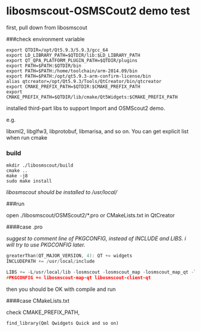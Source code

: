 # libosmscout-OSMSCout2 demo test

first, pull down from libosmscout

###check environment variable

```
export QTDIR=/opt/Qt5.9.3/5.9.3/gcc_64
export LD_LIBRARY_PATH=$QTDIR/lib:$LD_LIBRARY_PATH
export QT_QPA_PLATFORM_PLUGIN_PATH=$QTDIR/plugins
export PATH=$PATH:$QTDIR/bin
export PATH=$PATH:/home/toolchain/arm-2014.09/bin
export PATH=$PATH:/opt/qt5.9.3-arm-confirm-license/bin
alias qtcreator=/opt/Qt5.9.3/Tools/QtCreator/bin/qtcreator
export CMAKE_PREFIX_PATH=$QTDIR:$CMAKE_PREFIX_PATH
export CMAKE_PREFIX_PATH=$QTDIR/lib/cmake/Qt5Widgets:$CMAKE_PREFIX_PATH
```

installed third-part libs to support Import and OSMScout2 demo.

e.g.

libxml2, libglfw3, libprotobuf, libmarisa, and so on. You can get explicit list when run cmake

### build

```
mkdir ./libosmscout/build
cmake ..
make -j8
sudo make install
```

*libosmscout should be installed to /usr/local/*

###run

open ./libosmscout/OSMScout2/*.pro or CMakeLists.txt in QtCreator

####case .pro

*suggest to comment line of PKGCONFIG, instead of INCLUDE and LIBS. i will try to use PKGCONFIG later.*

```c
greaterThan(QT_MAJOR_VERSION, 4): QT += widgets
INCLUDEPATH += /usr/local/include

LIBS += -L/usr/local/lib -losmscout -losmscout_map -losmscout_map_qt -losmscout_client_qt -lxml2 -lmarisa -losmscout_gpx -losmscout_import
#PKGCONFIG += libosmscout-map-qt libosmscout-client-qt
```

then you should be OK with compile and run

####case CMakeLists.txt

check CMAKE_PREFIX_PATH,

```
find_library(Qml Qwidgets Quick and so on)
```

